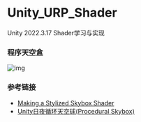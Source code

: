 # Unity_URP_Shader
Unity 2022.3.17 Shader学习与实现

### 程序天空盒
![img](Assets/Res/Other/参考原博客.gif)  


### 参考链接 
* [Making a Stylized Skybox Shader](https://www.patreon.com/posts/making-stylized-27402644)
* [Unity日夜循环天空球(Procedural Skybox)](https://github.com/llapuras/UnityProceduralSkybox)